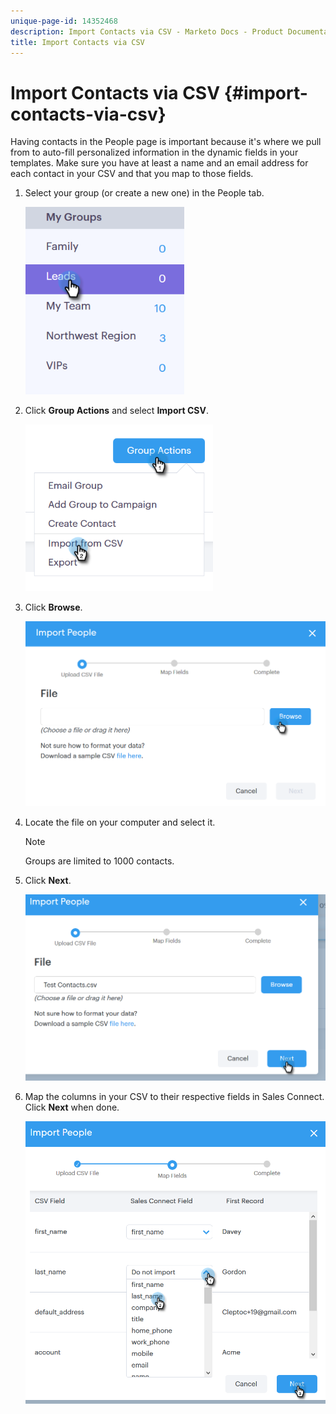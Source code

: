 ```yaml
---
unique-page-id: 14352468
description: Import Contacts via CSV - Marketo Docs - Product Documentation
title: Import Contacts via CSV
---
```


# Import Contacts via CSV {#import-contacts-via-csv}

Having contacts in the People page is important because it's where we pull from to auto-fill personalized information in the dynamic fields in your templates. Make sure you have at least a name and an email address for each contact in your CSV and that you map to those fields.

1. Select your group (or create a new one) in the People tab.&nbsp;

   ![](assets/one.png)

1. Click **Group Actions** and select **Import CSV**.

   ![](assets/two.png)

1. Click **Browse**.

   ![](assets/three.png)

1. Locate the file on your computer and select it.

   >[!NOTE]
   >
   >Groups are limited to 1000 contacts.

1. Click **Next**.

   ![](assets/four.png)

1. Map the columns in your CSV to their respective fields in Sales Connect. Click **Next** when done.

   ![](assets/five.png)

